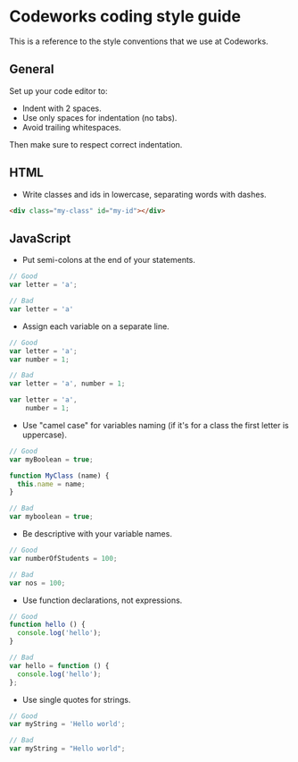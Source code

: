 # Codeworks coding style guide

This is a reference to the style conventions that we use at Codeworks.

## General

Set up your code editor to:

- Indent with 2 spaces.
- Use only spaces for indentation (no tabs).
- Avoid trailing whitespaces.

Then make sure to respect correct indentation.

## HTML

- Write classes and ids in lowercase, separating words with dashes.
```html
<div class="my-class" id="my-id"></div>
```

## JavaScript

- Put semi-colons at the end of your statements.
```js
// Good
var letter = 'a';

// Bad
var letter = 'a'
```
- Assign each variable on a separate line.
```js
// Good
var letter = 'a';
var number = 1;

// Bad
var letter = 'a', number = 1;

var letter = 'a',
    number = 1;
```
- Use "camel case" for variables naming (if it's for a class the first letter is uppercase). 
```js
// Good
var myBoolean = true;

function MyClass (name) {
  this.name = name;
}

// Bad
var myboolean = true;
```
- Be descriptive with your variable names.
```js
// Good
var numberOfStudents = 100;

// Bad
var nos = 100;
```
- Use function declarations, not expressions.
```js
// Good
function hello () {
  console.log('hello');
}

// Bad
var hello = function () {
  console.log('hello');
};
```
- Use single quotes for strings.
```js
// Good
var myString = 'Hello world';

// Bad
var myString = "Hello world";
```
